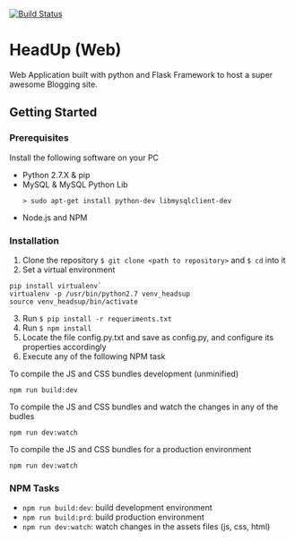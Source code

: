 [![Build Status](https://travis-ci.org/jctt1983/HeadsUp.svg?branch=master)](https://travis-ci.org/jctt1983/HeadsUp)

# HeadUp (Web)

Web Application built with python and Flask Framework to host a super awesome Blogging site.

## Getting Started

### Prerequisites

Install the following software on your PC

- Python 2.7.X & pip
- MySQL & MySQL Python Lib
	```
	> sudo apt-get install python-dev libmysqlclient-dev
	```
- Node.js and NPM

### Installation 

1. Clone the repository `$ git clone <path to repository>` and `$ cd` into it
2. Set a virtual environment
```
pip install virtualenv`
virtualenv -p /usr/bin/python2.7 venv_headsup
source venv_headsup/bin/activate
```
3. Run `$ pip install -r requeriments.txt`
4. Run `$ npm install`
5. Locate the file config.py.txt and save as config.py, and configure its properties accordingly
6. Execute any of the following NPM task 

To compile the JS and CSS bundles development (unminified)
```
npm run build:dev
```
To compile the JS and CSS bundles and watch the changes in any of the budles

```
npm run dev:watch
```

To compile the JS and CSS bundles for a production environment

```
npm run dev:watch
```

### NPM Tasks
+ `npm run build:dev`: build development environment
+ `npm run build:prd`: build production environment
+ `npm run dev:watch`: watch changes in the assets files (js, css, html)
